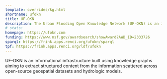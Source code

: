 ```yaml
---
template: overrides/kg.html
shortname: ufokn
title: UF-OKN
description: The Urban Flooding Open Knowledge Network (UF-OKN) is an informational infrastructure built using knowledge graphs aiming to extract structured content from the information scattered across open-source geospatial datasets and hydrologic models.
# stats: 
homepage: https://ufokn.com
funding: https://www.nsf.gov/awardsearch/showAward?AWD_ID=2333726
sparql: https://frink.apps.renci.org/ufokn/sparql
tpf: https://frink.apps.renci.org/ldf/ufokn
---
```

UF-OKN is an informational infrastructure built using knowledge graphs aiming to extract structured content from the information scattered across open-source geospatial datasets and hydrologic models.


